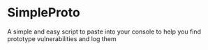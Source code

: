 # SimpleProto
A simple and easy script to paste into your console to help you find prototype vulnerabilities and log them
